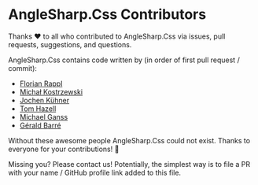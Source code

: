# AngleSharp.Css Contributors

Thanks :heart: to all who contributed to AngleSharp.Css via issues, pull requests, suggestions, and questions.

AngleSharp.Css contains code written by (in order of first pull request / commit):

* [Florian Rappl](https://github.com/FlorianRappl)
* [Michał Kostrzewski](https://github.com/zeaposs)
* [Jochen Kühner](https://github.com/jogibear9988)
* [Tom Hazell](https://github.com/The-Nutty)
* [Michael Ganss](https://github.com/mganss)
* [Gérald Barré](https://github.com/meziantou)

Without these awesome people AngleSharp.Css could not exist. Thanks to everyone for your contributions! :beers:

Missing you? Please contact us! Potentially, the simplest way is to file a PR with your name / GitHub profile link added to this file.
